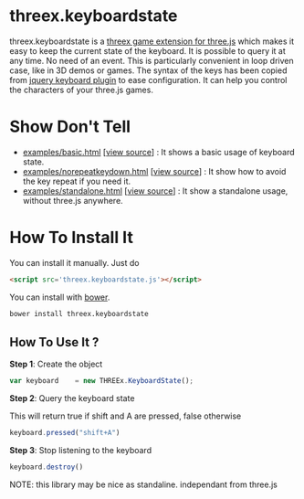 threex.keyboardstate
====================

threex.keyboardstate is a [threex game extension for three.js](http://jeromeetienne.github.io/threex/) which makes it easy to keep the current state of the keyboard. It is possible to query it at any time. No need of an event. This is particularly convenient in loop driven case, like in 3D demos or games. The syntax of the keys has been copied from [jquery keyboard plugin](https://github.com/jeresig/jquery.hotkeys) to ease configuration. It can help you control the characters of your three.js games. 

Show Don't Tell
===============
* [examples/basic.html](http://jeromeetienne.github.io/threex.keyboardstate/examples/basic.html)
\[[view source](https://github.com/jeromeetienne/threex.keyboardstate/blob/master/examples/basic.html)\] :
It shows a basic usage of keyboard state.
* [examples/norepeatkeydown.html](http://jeromeetienne.github.io/threex.keyboardstate/examples/norepeatkeydown.html)
\[[view source](https://github.com/jeromeetienne/threex.keyboardstate/blob/master/examples/norepeatkeydown.html)\] :
It show how to avoid the key repeat if you need it.
* [examples/standalone.html](http://jeromeetienne.github.io/threex.keyboardstate/examples/standalone.html)
\[[view source](https://github.com/jeromeetienne/threex.keyboardstate/blob/master/examples/standalone.html)\] :
It show a standalone usage, without three.js anywhere.

How To Install It
=================

You can install it manually. Just do 

```html
<script src='threex.keyboardstate.js'></script>
```

You can install with [bower](http://bower.io/).

```bash
bower install threex.keyboardstate
```

## How To Use It ? 

**Step 1**: Create the object

```javascript
var keyboard	= new THREEx.KeyboardState();
```

**Step 2**: Query the keyboard state

This will return true if shift and A are pressed, false otherwise

```javascript
keyboard.pressed("shift+A")
```

**Step 3**: Stop listening to the keyboard

```javascript
keyboard.destroy()
```

NOTE: this library may be nice as standaline. independant from three.js
